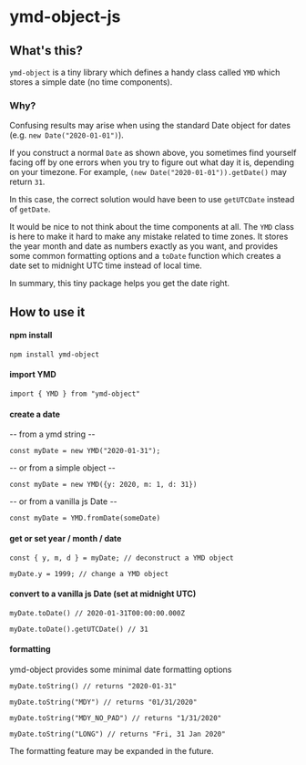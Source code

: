 # ymd-object-js

## What's this?

`ymd-object` is a tiny library which defines a handy class called `YMD` which stores a simple date (no time components).

### Why?

Confusing results may arise when using the standard Date object for dates (e.g. `new Date("2020-01-01")`).

If you construct a normal `Date` as shown above, you sometimes find yourself facing off by one errors when you try to figure out what day it is, depending on your timezone.
For example, `(new Date("2020-01-01")).getDate()` may return `31`.

In this case, the correct solution would have been to use `getUTCDate` instead of `getDate`.

It would be nice to not think about the time components at all. The `YMD` class is here to make it hard to make any mistake related to time zones. It stores the year month and date as numbers exactly as you want, and provides some common formatting options and a `toDate` function which creates a date set to midnight UTC time instead of local time.

In summary, this tiny package helps you get the date right.

## How to use it

#### npm install

`npm install ymd-object`

#### import YMD

`import { YMD } from "ymd-object"`

#### create a date

-- from a ymd string --

`const myDate = new YMD("2020-01-31");`

-- or from a simple object --

`const myDate = new YMD({y: 2020, m: 1, d: 31})`

-- or from a vanilla js Date --

`const myDate = YMD.fromDate(someDate)`

#### get or set year / month / date

`const { y, m, d } = myDate; // deconstruct a YMD object`

`myDate.y = 1999; // change a YMD object`

#### convert to a vanilla js Date (set at midnight UTC)

`myDate.toDate() // 2020-01-31T00:00:00.000Z`

`myDate.toDate().getUTCDate() // 31`

#### formatting

ymd-object provides some minimal date formatting options

`myDate.toString() // returns "2020-01-31"`

`myDate.toString("MDY") // returns "01/31/2020"`

`myDate.toString("MDY_NO_PAD") // returns "1/31/2020"`

`myDate.toString("LONG") // returns "Fri, 31 Jan 2020"`

The formatting feature may be expanded in the future.